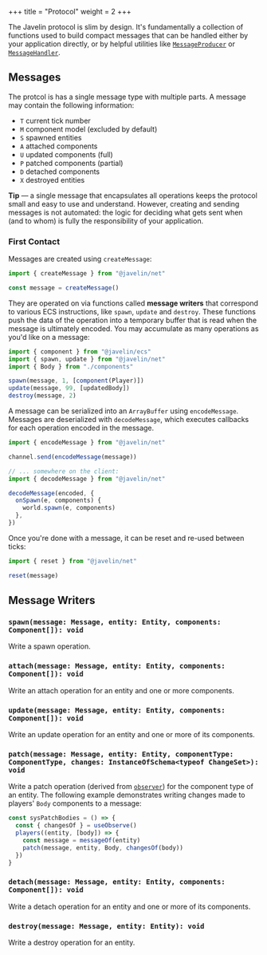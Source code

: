 +++
title = "Protocol"
weight = 2
+++

The Javelin protocol is slim by design. It's fundamentally a collection of functions used to build compact messages that can be handled either by your application directly, or by helpful utilities like [`MessageProducer`](/networking/message-producer) or [`MessageHandler`](/networking/message-handler).

## Messages

The protcol is has a single message type with multiple parts. A message may contain the following information:

- `T` current tick number
- `M` component model (excluded by default)
- `S` spawned entities
- `A` attached components
- `U` updated components (full)
- `P` patched components (partial)
- `D` detached components
- `X` destroyed entities

<aside>
  <p>
    <strong>Tip</strong> — a single message that encapsulates all operations keeps the protocol small and easy to use and understand. However, creating and sending messages is not automated: the logic for deciding what gets sent when (and to whom) is fully the responsibility of your application.
  </p>
</aside>

### First Contact

Messages are created using `createMessage`:

```ts
import { createMessage } from "@javelin/net"

const message = createMessage()
```

They are operated on via functions called **message writers** that correspond to various ECS instructions, like `spawn`, `update` and `destroy`. These functions push the data of the operation into a temporary buffer that is read when the message is ultimately encoded. You may accumulate as many operations as you'd like on a message:

```ts
import { component } from "@javelin/ecs"
import { spawn, update } from "@javelin/net"
import { Body } from "./components"

spawn(message, 1, [component(Player)])
update(message, 99, [updatedBody])
destroy(message, 2)
```

A message can be serialized into an `ArrayBuffer` using `encodeMessage`. Messages are deserialized with `decodeMessage`, which executes callbacks for each operation encoded in the message.

```ts
import { encodeMessage } from "@javelin/net"

channel.send(encodeMessage(message))

// ... somewhere on the client:
import { decodeMessage } from "@javelin/net"

decodeMessage(encoded, {
  onSpawn(e, components) {
    world.spawn(e, components)
  },
})
```

Once you're done with a message, it can be reset and re-used between ticks:

```ts
import { reset } from "@javelin/net"

reset(message)
```

## Message Writers

### `spawn(message: Message, entity: Entity, components: Component[]): void`

Write a spawn operation.

### `attach(message: Message, entity: Entity, components: Component[]): void`

Write an attach operation for an entity and one or more components.

### `update(message: Message, entity: Entity, components: Component[]): void`

Write an update operation for an entity and one or more of its components.

### `patch(message: Message, entity: Entity, componentType: ComponentType, changes: InstanceOfSchema<typeof ChangeSet>): void`

Write a patch operation (derived from [`observer`](/ecs/change-detection)) for the component type of an entity. The following example demonstrates writing changes made to players' `Body` components to a message:

```ts
const sysPatchBodies = () => {
  const { changesOf } = useObserve()
  players((entity, [body]) => {
    const message = messageOf(entity)
    patch(message, entity, Body, changesOf(body))
  })
}
```

### `detach(message: Message, entity: Entity, components: Component[]): void`

Write a detach operation for an entity and one or more of its components.

### `destroy(message: Message, entity: Entity): void`

Write a destroy operation for an entity.
